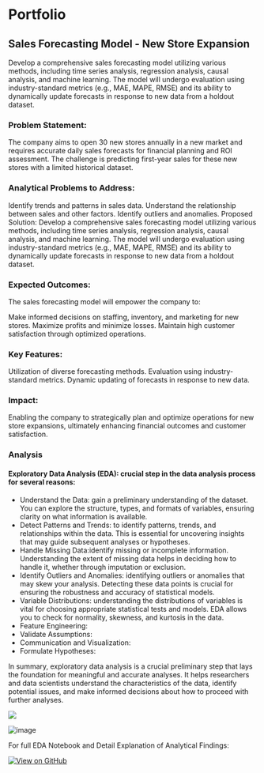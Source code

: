 # Portfolio 

## Sales Forecasting Model - New Store Expansion 

Develop a comprehensive sales forecasting model utilizing various methods, including time series analysis, regression analysis, causal analysis, and machine learning. The model will undergo evaluation using industry-standard metrics (e.g., MAE, MAPE, RMSE) and its ability to dynamically update forecasts in response to new data from a holdout dataset.

### Problem Statement:

The company aims to open 30 new stores annually in a new market and requires accurate daily sales forecasts for financial planning and ROI assessment. The challenge is predicting first-year sales for these new stores with a limited historical dataset.

### Analytical Problems to Address:

Identify trends and patterns in sales data.
Understand the relationship between sales and other factors.
Identify outliers and anomalies.
Proposed Solution:
Develop a comprehensive sales forecasting model utilizing various methods, including time series analysis, regression analysis, causal analysis, and machine learning. The model will undergo evaluation using industry-standard metrics (e.g., MAE, MAPE, RMSE) and its ability to dynamically update forecasts in response to new data from a holdout dataset.

### Expected Outcomes:

The sales forecasting model will empower the company to:

Make informed decisions on staffing, inventory, and marketing for new stores.
Maximize profits and minimize losses.
Maintain high customer satisfaction through optimized operations.

### Key Features:
Utilization of diverse forecasting methods.
Evaluation using industry-standard metrics.
Dynamic updating of forecasts in response to new data.

### Impact:
Enabling the company to strategically plan and optimize operations for new store expansions, ultimately enhancing financial outcomes and customer satisfaction.

### Analysis 

#### Exploratory Data Analysis (EDA): crucial step in the data analysis process for several reasons:
- Understand the Data: gain a preliminary understanding of the dataset. You can explore the structure, types, and formats of variables, ensuring clarity on what information is available.
- Detect Patterns and Trends: to identify patterns, trends, and relationships within the data. This is essential for uncovering insights that may guide subsequent analyses or hypotheses.
- Handle Missing Data:identify missing or incomplete information. Understanding the extent of missing data helps in deciding how to handle it, whether through imputation or exclusion.
- Identify Outliers and Anomalies: identifying outliers or anomalies that may skew your analysis. Detecting these data points is crucial for ensuring the robustness and accuracy of statistical models.
- Variable Distributions: understanding the distributions of variables is vital for choosing appropriate statistical tests and models. EDA allows you to check for normality, skewness, and kurtosis in the data.
- Feature Engineering:
- Validate Assumptions:
- Communication and Visualization:
- Formulate Hypotheses:

In summary, exploratory data analysis is a crucial preliminary step that lays the foundation for meaningful and accurate analyses. It helps researchers and data scientists understand the characteristics of the data, identify potential issues, and make informed decisions about how to proceed with further analyses.

<img src="https://github.com/dbhakti3450/predictive-model-bhakti-capstone/assets/134881202/4fdae15f-6e93-4f6c-a89c-843f08b667de"/>

![image](https://github.com/dbhakti3450/predictive-model-bhakti-capstone/assets/134881202/76c50bbf-3844-45d8-8ef0-9e856de59d9c)

For full EDA Notebook and Detail Explanation of Analytical Findings: 

[![View on GitHub](https://img.shields.io/badge/GitHub-View_on_GitHub-blue?logo=GitHub)](https://github.com/dbhakti3450/bhaktidahal-capstone-github.io/blob/4afd7560e2be1821456dcad6783943edc8f4c3f7/Bhakti_Maverik_EDA_by_BonFire_Analytics.ipynb)


